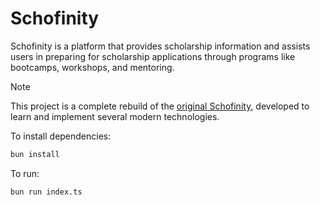 # Schofinity
Schofinity is a platform that provides scholarship information and assists users in preparing for scholarship applications through programs like bootcamps, workshops, and mentoring. 

> [!NOTE]
> This project is a complete rebuild of the [original Schofinity](https://github.com/yogarn/schofinity), developed to learn and implement several modern technologies.

To install dependencies:

```bash
bun install
```

To run:

```bash
bun run index.ts
```
